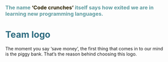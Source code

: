 
<h3 style="color: #5e9ca0;">The name <span style="color: #2b2301;">‘Code crunches’</span> itself says how exited we are in learning new programming languages.</h3> 
<h1 style="color: #2e6c80;">Team logo</h1>
<span style="margin: 1px;" src=" isee2017-codecrunch/docs/images/Logo.PNG"  width="350" height="250" /> 
<p>The moment  you say ‘save money’, the first thing that comes in to our mind is the piggy bank. That’s the reason behind choosing this logo.&nbsp;</p>

